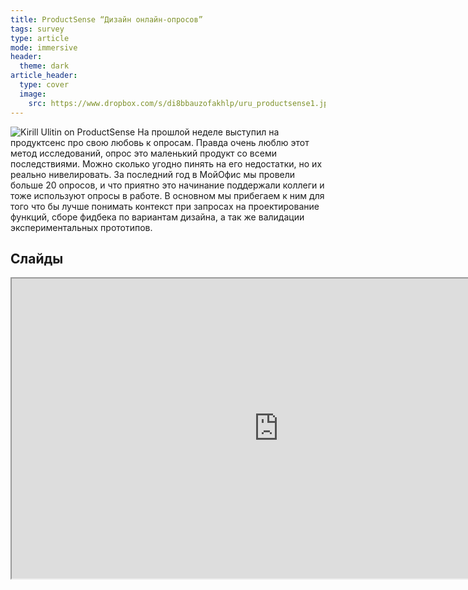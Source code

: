 ```yaml
---
title: ProductSense “Дизайн онлайн-опросов”
tags: survey
type: article
mode: immersive
header:
  theme: dark
article_header:
  type: cover
  image:
    src: https://www.dropbox.com/s/di8bbauzofakhlp/uru_productsense1.jpg?dl=1
---
```

![Kirill Ulitin on ProductSense](https://www.dropbox.com/s/di8bbauzofakhlp/uru_productsense1.jpg?dl=1)
На прошлой неделе выступил на продуктсенс про свою любовь к опросам. Правда очень люблю этот метод исследований, опрос это маленький продукт со всеми последствиями. Можно сколько угодно пинять на его недостатки, но их реально нивелировать.
За последний год в МойОфис мы провели больше 20 опросов, и что приятно это начинание поддержали коллеги и тоже используют опросы в работе. В основном мы прибегаем к ним для того что бы лучше понимать контекст при запросах на проектирование функций, сборе фидбека по вариантам дизайна, а так же валидации экспериментальных прототипов.

<!--more-->
## Слайды
<div><iframe src="https://drive.google.com/file/d/1tcfrI5_OskNsfp6LJ0-WfU7K1wjWmJ29/preview" width="854" height="480"></iframe></div>
